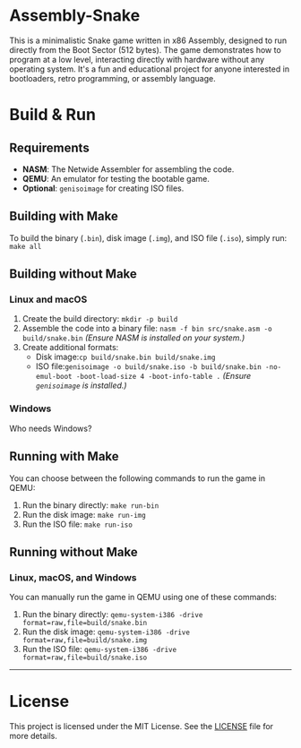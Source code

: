 # Assembly-Snake
This is a minimalistic Snake game written in x86 Assembly, designed to run directly from the Boot Sector (512 bytes). The game demonstrates how to program at a low level, interacting directly with hardware without any operating system. It's a fun and educational project for anyone interested in bootloaders, retro programming, or assembly language.

# Build & Run

## Requirements
- **NASM**: The Netwide Assembler for assembling the code.
- **QEMU**: An emulator for testing the bootable game.
- **Optional**: `genisoimage` for creating ISO files.

## Building with Make
To build the binary (`.bin`), disk image (`.img`), and ISO file (`.iso`), simply run: ``` make all ```

## Building without Make

### Linux and macOS
1. Create the build directory: ``` mkdir -p build ```
2. Assemble the code into a binary file: ``` nasm -f bin src/snake.asm -o build/snake.bin ```
   *(Ensure NASM is installed on your system.)*
3. Create additional formats:
   - Disk image:``` cp build/snake.bin build/snake.img ```
   - ISO file:``` genisoimage -o build/snake.iso -b build/snake.bin -no-emul-boot -boot-load-size 4 -boot-info-table . ```
     *(Ensure `genisoimage` is installed.)*

### Windows
Who needs Windows?

## Running with Make
You can choose between the following commands to run the game in QEMU:
1. Run the binary directly:
   ``` make run-bin ```
2. Run the disk image:
   ``` make run-img ```
3. Run the ISO file:
   ``` make run-iso ```

## Running without Make

### Linux, macOS, and Windows
You can manually run the game in QEMU using one of these commands:
1. Run the binary directly: ``` qemu-system-i386 -drive format=raw,file=build/snake.bin ```
2. Run the disk image: ``` qemu-system-i386 -drive format=raw,file=build/snake.img ```
3. Run the ISO file: ``` qemu-system-i386 -drive format=raw,file=build/snake.iso ```

---

# License
This project is licensed under the MIT License. See the [LICENSE](LICENSE) file for more details.
